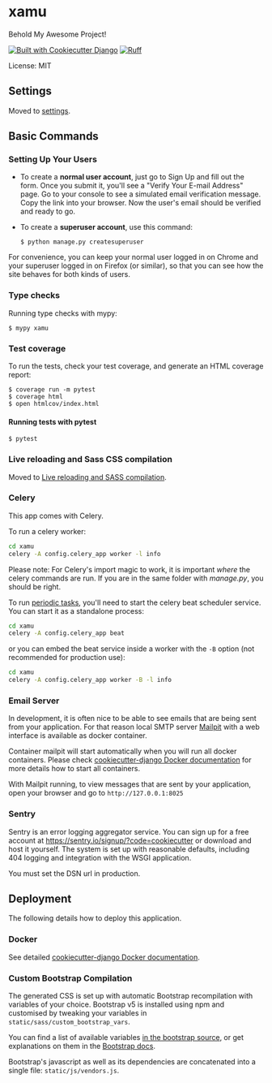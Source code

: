 # xamu

Behold My Awesome Project!

[![Built with Cookiecutter Django](https://img.shields.io/badge/built%20with-Cookiecutter%20Django-ff69b4.svg?logo=cookiecutter)](https://github.com/cookiecutter/cookiecutter-django/)
[![Ruff](https://img.shields.io/endpoint?url=https://raw.githubusercontent.com/astral-sh/ruff/main/assets/badge/v2.json)](https://github.com/astral-sh/ruff)

License: MIT

## Settings

Moved to [settings](https://cookiecutter-django.readthedocs.io/en/latest/1-getting-started/settings.html).

## Basic Commands

### Setting Up Your Users

- To create a **normal user account**, just go to Sign Up and fill out the form. Once you submit it, you'll see a "Verify Your E-mail Address" page. Go to your console to see a simulated email verification message. Copy the link into your browser. Now the user's email should be verified and ready to go.

- To create a **superuser account**, use this command:

      $ python manage.py createsuperuser

For convenience, you can keep your normal user logged in on Chrome and your superuser logged in on Firefox (or similar), so that you can see how the site behaves for both kinds of users.

### Type checks

Running type checks with mypy:

    $ mypy xamu

### Test coverage

To run the tests, check your test coverage, and generate an HTML coverage report:

    $ coverage run -m pytest
    $ coverage html
    $ open htmlcov/index.html

#### Running tests with pytest

    $ pytest

### Live reloading and Sass CSS compilation

Moved to [Live reloading and SASS compilation](https://cookiecutter-django.readthedocs.io/en/latest/2-local-development/developing-locally.html#using-webpack-or-gulp).

### Celery

This app comes with Celery.

To run a celery worker:

```bash
cd xamu
celery -A config.celery_app worker -l info
```

Please note: For Celery's import magic to work, it is important _where_ the celery commands are run. If you are in the same folder with _manage.py_, you should be right.

To run [periodic tasks](https://docs.celeryq.dev/en/stable/userguide/periodic-tasks.html), you'll need to start the celery beat scheduler service. You can start it as a standalone process:

```bash
cd xamu
celery -A config.celery_app beat
```

or you can embed the beat service inside a worker with the `-B` option (not recommended for production use):

```bash
cd xamu
celery -A config.celery_app worker -B -l info
```

### Email Server

In development, it is often nice to be able to see emails that are being sent from your application. For that reason local SMTP server [Mailpit](https://github.com/axllent/mailpit) with a web interface is available as docker container.

Container mailpit will start automatically when you will run all docker containers.
Please check [cookiecutter-django Docker documentation](https://cookiecutter-django.readthedocs.io/en/latest/2-local-development/developing-locally-docker.html) for more details how to start all containers.

With Mailpit running, to view messages that are sent by your application, open your browser and go to `http://127.0.0.1:8025`

### Sentry

Sentry is an error logging aggregator service. You can sign up for a free account at <https://sentry.io/signup/?code=cookiecutter> or download and host it yourself.
The system is set up with reasonable defaults, including 404 logging and integration with the WSGI application.

You must set the DSN url in production.

## Deployment

The following details how to deploy this application.

### Docker

See detailed [cookiecutter-django Docker documentation](https://cookiecutter-django.readthedocs.io/en/latest/3-deployment/deployment-with-docker.html).

### Custom Bootstrap Compilation

The generated CSS is set up with automatic Bootstrap recompilation with variables of your choice.
Bootstrap v5 is installed using npm and customised by tweaking your variables in `static/sass/custom_bootstrap_vars`.

You can find a list of available variables [in the bootstrap source](https://github.com/twbs/bootstrap/blob/v5.1.3/scss/_variables.scss), or get explanations on them in the [Bootstrap docs](https://getbootstrap.com/docs/5.1/customize/sass/).

Bootstrap's javascript as well as its dependencies are concatenated into a single file: `static/js/vendors.js`.
